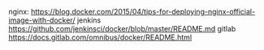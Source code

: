 nginx:
https://blog.docker.com/2015/04/tips-for-deploying-nginx-official-image-with-docker/
jenkins
https://github.com/jenkinsci/docker/blob/master/README.md
gitlab
https://docs.gitlab.com/omnibus/docker/README.html
